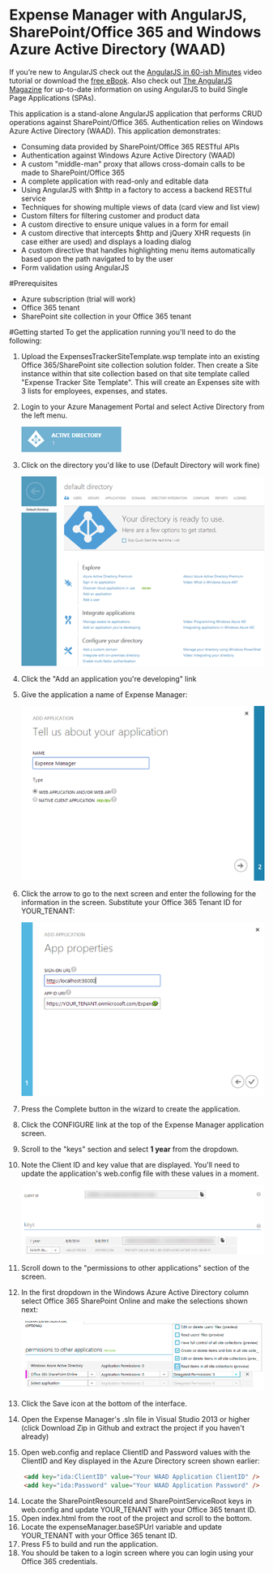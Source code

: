 Expense Manager with AngularJS, SharePoint/Office 365 and Windows Azure Active Directory (WAAD)
===============

If you’re new to AngularJS check out the [AngularJS in 60-ish Minutes](http://weblogs.asp.net/dwahlin/video-tutorial-angularjs-fundamentals-in-60-ish-minutes) video tutorial or download the [free eBook](http://weblogs.asp.net/dwahlin/angularjs-in-60-ish-minutes-the-ebook). Also check out [The AngularJS Magazine](http://flip.it/bdyUX) for up-to-date information on using AngularJS to build Single Page Applications (SPAs).

This application is a stand-alone AngularJS application that performs CRUD operations against SharePoint/Office 365. Authentication relies on Windows Azure Active Directory (WAAD).
This application demonstrates:

* Consuming data provided by SharePoint/Office 365 RESTful APIs
* Authentication against Windows Azure Active Directory (WAAD)
* A custom "middle-man" proxy that allows cross-domain calls to be made to SharePoint/Office 365
* A complete application with read-only and editable data
* Using AngularJS with $http in a factory to access a backend RESTful service
* Techniques for showing multiple views of data (card view and list view)
* Custom filters for filtering customer and product data
* A custom directive to ensure unique values in a form for email 
* A custom directive that intercepts $http and jQuery XHR requests (in case either are used) and displays a loading dialog
* A custom directive that handles highlighting menu items automatically based upon the path navigated to by the user
* Form validation using AngularJS

#Prerequisites

* Azure subscription (trial will work)
* Office 365 tenant
* SharePoint site collection in your Office 365 tenant

#Getting started
To get the application running you'll need to do the following:

1. Upload the ExpensesTrackerSiteTemplate.wsp template into an existing Office 365/SharePoint site collection solution folder. Then create a Site instance within that site collection based on that site template called "Expense Tracker Site Template". This will create an Expenses site with 3 lists for employees, expenses, and states.
2. Login to your Azure Management Portal and select Active Directory from the left menu.

    ![Active Directory](ExpenseManager/Content/images/readmeImages/ManagementServicesMenuItem.png)

3. Click on the directory you'd like to use (Default Directory will work fine)

    ![Active Directory](ExpenseManager/Content/images/readmeImages/DefaultDirectory.png)

4. Click the "Add an application you're developing" link
5. Give the application a name of Expense Manager:

    ![Active Directory](ExpenseManager/Content/images/readmeImages/AddApplication.png)

6. Click the arrow to go to the next screen and enter the following for the information in the screen. Substitute your Office 365 Tenant ID for YOUR_TENANT: 

    ![Active Directory](ExpenseManager/Content/images/readmeImages/ApplicationProperties.png)

7. Press the Complete button in the wizard to create the application.
8. Click the CONFIGURE link at the top of the Expense Manager application screen.
9. Scroll to the "keys" section and select **1 year** from the dropdown.
10. Note the Client ID and key value that are displayed. You'll need to update the application's web.config file with these values in a moment.

    ![Active Directory](ExpenseManager/Content/images/readmeImages/ClientId.png)

12. Scroll down to the "permissions to other applications" section of the screen.
13. In the first dropdown in the Windows Azure Active Directory column select Office 365 SharePoint Online and make the selections shown next:

    ![Active Directory](ExpenseManager/Content/images/readmeImages/permissions.png)

10. Click the Save icon at the bottom of the interface.
13. Open the Expense Manager's .sln file in Visual Studio 2013 or higher (click Download Zip in Github and extract the project if you haven't already)
14. Open web.config and replace ClientID and Password values with the ClientID and Key displayed in the Azure Directory screen shown earlier:

```html
    <add key="ida:ClientID" value="Your WAAD Application ClientID" />
    <add key="ida:Password" value="Your WAAD Application Password" />
```

14. Locate the SharePointResourceId and SharePointServiceRoot keys in web.config and update YOUR_TENANT with your Office 365 tenant ID.
15. Open index.html from the root of the project and scroll to the bottom.
16. Locate the expenseManager.baseSPUrl variable and update YOUR_TENANT with your Office 365 tenant ID. 
17. Press F5 to build and run the application. 
18. You should be taken to a login screen where you can login using your Office 365 credentials.